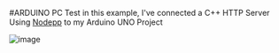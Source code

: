 #ARDUINO PC Test
in this example, I've connected a C++ HTTP Server Using [Nodepp](https://github.com/NodeppOficial/nodepp) to my Arduino UNO Project

![image](https://raw.githubusercontent.com/EDBCREPO/Arduino_PC/master/image.gif)
